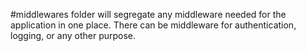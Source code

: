 #middlewares 
folder will segregate any middleware needed for the application in one place. There can be middleware for authentication, logging, or any other purpose.